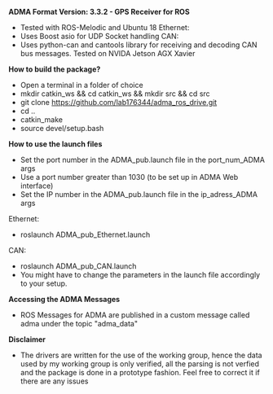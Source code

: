
**ADMA Format Version: 3.3.2 - GPS Receiver for ROS**

- Tested with ROS-Melodic and Ubuntu 18
Ethernet:
- Uses Boost asio for UDP Socket handling
CAN:
- Uses python-can and cantools library for receiving and decoding CAN bus messages. Tested on NVIDA Jetson AGX Xavier

**How to build the package?**

- Open a terminal in a folder of choice
- mkdir catkin_ws && cd catkin_ws && mkdir src && cd src
- git clone https://github.com/lab176344/adma_ros_drive.git
- cd .. 
- catkin_make
- source devel/setup.bash

**How to use the launch files**

 - Set the port number in the ADMA_pub.launch file in the port_num_ADMA args
 - Use a port number greater than 1030 (to be set up in ADMA Web interface)
 - Set the IP number in the ADMA_pub.launch file in the ip_adress_ADMA args
  
 Ethernet:
 - roslaunch ADMA_pub_Ethernet.launch
 
 CAN:
 - roslaunch ADMA_pub_CAN.launch
 - You might have to change the parameters in the launch file accordingly to your setup.

**Accessing the ADMA Messages**

 - ROS Messages for ADMA are published in a custom message called adma under the topic "adma_data"
 
**Disclaimer**
 
 - The drivers are written for the use of the working group, hence the data used by my working group is only verified, all the parsing is not verfied and the package is done in a prototype fashion. Feel free to correct it if there are any issues
